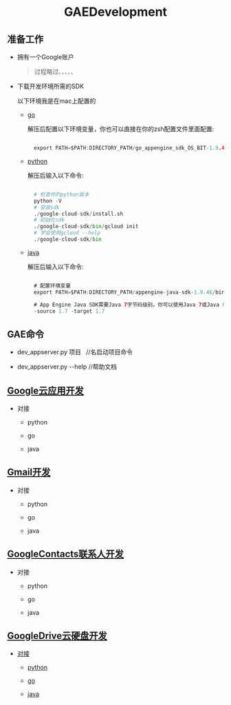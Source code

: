 # <center>GAEDevelopment</center>

## 准备工作
  
* 拥有一个Google账户

   > 过程略过、、、、、

* 下载开发环境所需的SDK 

    以下环境我是在mac上配置的

    * [go](https://cloud.google.com/appengine/docs/go/download)

      解压后配置以下环境变量，你也可以直接在你的zsh配置文件里面配置:

      ```go 

        export PATH=$PATH:DIRECTORY_PATH/go_appengine_sdk_OS_BIT-1.9.46/ 

      ``` 
    * [python](https://cloud.google.com/sdk/docs/)

      解压后输入以下命令:

      ```python 

        # 检查你的python版本
        python -V
        # 安装sdk
        ./google-cloud-sdk/install.sh
        # 初始化sdk
        ./google-cloud-sdk/bin/gcloud init
        # 学会使用gcloud --help
        ./google-cloud-sdk/bin

      ```

    * [java](https://cloud.google.com/appengine/docs/java/download)

      解压后输入以下命令:

      ```java

        # 配置环境变量
        export PATH=$PATH:DIRECTORY_PATH/appengine-java-sdk-1.9.46/bin/

        # App Engine Java SDK需要Java 7字节码级别。你可以使用Java 7或Java 8;一定要设置javac编译器标志来生成1.7字节码：
        -source 1.7 -target 1.7

      ```
      
## GAE命令
    
* dev_appserver.py 项目   //名启动项目命令

* dev_appserver.py --help  //帮助文档

## [Google云应用开发](https://cloud.google.com/appengine/downloads?csw=1)

* 对接

    * python

    * go

    * java
  
## [Gmail开发](https://developers.google.com/gmail/api/guides/)

* 对接

    * python

    * go

    * java

## [GoogleContacts联系人开发](https://developers.google.com/google-apps/contacts/v3/)

* 对接

    * python
    
    * go
    
    * java
    
## [GoogleDrive云硬盘开发](https://developers.google.com/drive/)

* [对接](https://developers.google.com/drive/v2/reference/)

    * [python](https://developers.google.com/drive/v3/web/quickstart/python)
    
    * [go](https://developers.google.com/drive/v3/web/quickstart/go)
    
    * [java](https://developers.google.com/drive/v3/web/quickstart/java)
    
    


